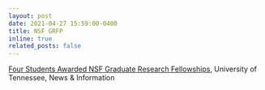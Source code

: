 ```yaml
---
layout: post
date: 2021-04-27 15:59:00-0400
title: NSF GRFP
inline: true
related_posts: false
---
```


<a href="https://news.utk.edu/2021/04/27/four-students-awarded-nsf-graduate-research-fellowships/">Four Students Awarded NSF Graduate Research Fellowships</a>, University of Tennessee, 
News & Information